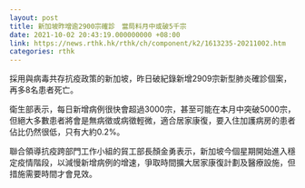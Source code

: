 ```yaml
---
layout: post
title: 新加坡昨增逾2900宗確診　當局料月中或破5千宗
date: 2021-10-02 20:43:19.000000000 +08:00
link: https://news.rthk.hk/rthk/ch/component/k2/1613235-20211002.htm
categories: rthk
---
```


採用與病毒共存抗疫政策的新加坡，昨日破紀錄新增2909宗新型肺炎確診個案，再多8名患者死亡。

衛生部表示，每日新增病例很快會超過3000宗，甚至可能在本月中突破5000宗，但絕大多數患者將會是無病徵或病徵輕微，適合居家康復，要入住加護病房的患者佔比仍然很低，只有大約0.2%。

聯合領導抗疫跨部門工作小組的貿工部長顏金勇表示，新加坡今個星期開始進入穩定疫情階段，以減慢新增病例的增速，爭取時間擴大居家康復計劃及醫療設施，但措施需要時間才會見效。
